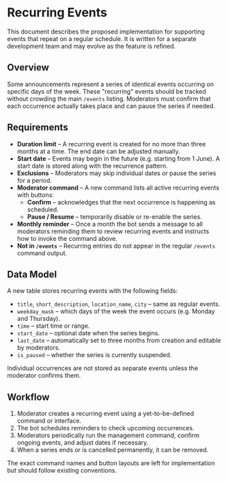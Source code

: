 # Recurring Events

This document describes the proposed implementation for supporting events that repeat on a regular schedule. It is written for a separate development team and may evolve as the feature is refined.

## Overview

Some announcements represent a series of identical events occurring on specific days of the week. These "recurring" events should be tracked without crowding the main `/events` listing. Moderators must confirm that each occurrence actually takes place and can pause the series if needed.

## Requirements

- **Duration limit** – A recurring event is created for no more than three months at a time. The end date can be adjusted manually.
- **Start date** – Events may begin in the future (e.g. starting from 1 June). A start date is stored along with the recurrence pattern.
- **Exclusions** – Moderators may skip individual dates or pause the series for a period.
- **Moderator command** – A new command lists all active recurring events with buttons:
  - **Confirm** – acknowledges that the next occurrence is happening as scheduled.
  - **Pause / Resume** – temporarily disable or re-enable the series.
- **Monthly reminder** – Once a month the bot sends a message to all moderators reminding them to review recurring events and instructs how to invoke the command above.
- **Not in `/events`** – Recurring entries do not appear in the regular `/events` command output.

## Data Model

A new table stores recurring events with the following fields:

- `title`, `short_description`, `location_name`, `city` – same as regular events.
- `weekday_mask` – which days of the week the event occurs (e.g. Monday and Thursday).
- `time` – start time or range.
- `start_date` – optional date when the series begins.
- `last_date` – automatically set to three months from creation and editable by moderators.
- `is_paused` – whether the series is currently suspended.

Individual occurrences are not stored as separate events unless the moderator confirms them.

## Workflow

1. Moderator creates a recurring event using a yet-to-be-defined command or interface.
2. The bot schedules reminders to check upcoming occurrences.
3. Moderators periodically run the management command, confirm ongoing events, and adjust dates if necessary.
4. When a series ends or is cancelled permanently, it can be removed.

The exact command names and button layouts are left for implementation but should follow existing conventions.
